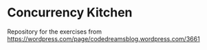 # Concurrency Kitchen
Repository for the exercises from https://wordpress.com/page/codedreamsblog.wordpress.com/3661
